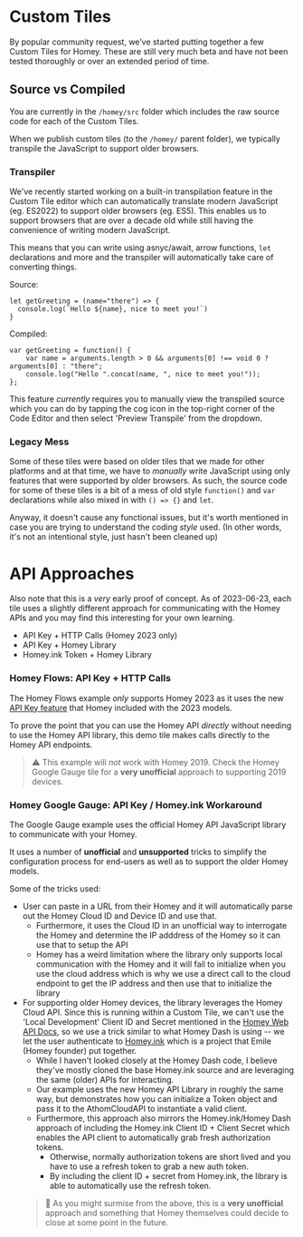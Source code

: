 # Custom Tiles
By popular community request, we’ve started putting together a few Custom Tiles for Homey. These are still very much beta and have not been tested thoroughly or over an extended period of time.

## Source vs Compiled
You are currently in the `/homey/src` folder which includes the raw source code for each of the Custom Tiles. 

When we publish custom tiles (to the `/homey/` parent folder), we typically transpile the JavaScript to support older browsers. 

### Transpiler
We've recently started working on a built-in transpilation feature in the Custom Tile editor which can automatically translate modern JavaScript (eg. ES2022) to support older browsers (eg. ES5). This enables us to support browsers that are over a decade old while still having the convenience of writing modern JavaScript. 

This means that you can write using asnyc/await, arrow functions, `let` declarations and more and the transpiler will automatically take care of converting things.

Source:
```
let getGreeting = (name="there") => {
  console.log(`Hello ${name}, nice to meet you!`)
}
```

Compiled:
```
var getGreeting = function() {
    var name = arguments.length > 0 && arguments[0] !== void 0 ? arguments[0] : "there";
    console.log("Hello ".concat(name, ", nice to meet you!"));
};
```

This feature _currently_ requires you to manually view the transpiled source which you can do by tapping the cog icon in the top-right corner of the Code Editor and then select 'Preview Transpile' from the dropdown. 


### Legacy Mess
Some of these tiles were based on older tiles that we made for other platforms and at that time, we have to _manually_ write JavaScript using only features that were supported by older browsers. As such, the source code for some of these tiles is a bit of a mess of old style `function()` and `var` declarations while also mixed in with `() => {}` and `let`. 

Anyway, it doesn't cause any functional issues, but it's worth mentioned in case you are trying to understand the coding _style_ used. (In other words, it's not an intentional style, just hasn't been cleaned up)

# API Approaches
Also note that this is a _very_ early proof of concept. As of 2023-06-23, each tile uses a slightly different approach for communicating with the Homey APIs and you may find this interesting for your own learning.

* API Key + HTTP Calls (Homey 2023 only)
* API Key + Homey Library
* Homey.ink Token + Homey Library

### Homey Flows: API Key + HTTP Calls
The Homey Flows example _only_ supports Homey 2023 as it uses the new [API Key feature](https://support.homey.app/hc/en-us/articles/8178797067292-Getting-started-with-API-Keys) that Homey included with the 2023 models. 

To prove the point that you can use the Homey API _directly_ without needing to use the Homey API library, this demo tile makes calls directly to the Homey API endpoints. 

> ⚠️ This example will _not_ work with Homey 2019. Check the Homey Google Gauge tile for a **very unofficial** approach to supporting 2019 devices. 

### Homey Google Gauge: API Key / Homey.ink Workaround
The Google Gauge example uses the official Homey API JavaScript library to communicate with your Homey. 

It uses a number of **unofficial** and **unsupported** tricks to simplify the configuration process for end-users as well as to support the older Homey models. 

Some of the tricks used:
* User can paste in a URL from their Homey and it will automatically parse out the Homey Cloud ID and Device ID and use that.
  * Furthermore, it uses the Cloud ID in an unofficial way to interrogate the Homey and determine the IP adddress of the Homey so it can use that to setup the API
  * Homey has a weird limitation where the library only supports local communication with the Homey and it will fail to initialize when you use the cloud address which is why we use a direct call to the cloud endpoint to get the IP address and then use that to initialize the library
* For supporting older Homey devices, the library leverages the Homey Cloud API. Since this is running within a Custom Tile, we can't use the 'Local Development' Client ID and Secret mentioned in the [Homey Web API Docs](https://api.developer.homey.app/), so we use a trick similar to what Homey Dash is using -- we let the user authenticate to [Homey.ink](https://homey.ink) which is a project that Emile (Homey founder) put together. 
   * While I haven't looked closely at the Homey Dash code, I believe they've mostly cloned the base Homey.ink source and are leveraging the same (older) APIs for interacting.
   * Our example uses the new Homey API Library in roughly the same way, but demonstrates how you can initialize a Token object and pass it to the AthomCloudAPI to instantiate a valid client.
   * Furthermore, this approach also mirrors the Homey.ink/Homey Dash approach of including the Homey.ink Client ID + Client Secret which enables the API client to automatically grab fresh authorization tokens.
      * Otherwise, normally authorization tokens are short lived and you have to use a refresh token to grab a new auth token.
      * By including the client ID + secret from Homey.ink, the library is able to automatically use the refresh token. 
    > 🛑 As you might surmise from the above, this is a **very unofficial** approach and something that Homey themselves could decide to close at some point in the future. 